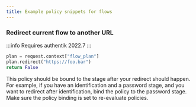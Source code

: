 ```yaml
---
title: Example policy snippets for flows
---
```


### Redirect current flow to another URL

:::info
Requires authentik 2022.7
:::

```python
plan = request.context["flow_plan"]
plan.redirect("https://foo.bar")
return False
```

This policy should be bound to the stage after your redirect should happen. For example, if you have an identification and a password stage, and you want to redirect after identification, bind the policy to the password stage. Make sure the policy binding is set to re-evaluate policies.
